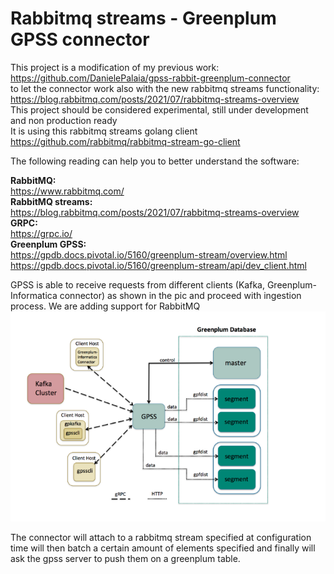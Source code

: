 # Rabbitmq streams - Greenplum GPSS connector

This project is a modification of my previous work: </br> 
https://github.com/DanielePalaia/gpss-rabbit-greenplum-connector </br> 
to let the connector work also with the new rabbitmq streams functionality: </br>
https://blog.rabbitmq.com/posts/2021/07/rabbitmq-streams-overview</br>
This project should be considered experimental, still under development and non production ready  </br>
It is using this rabbitmq streams golang client </br>
https://github.com/rabbitmq/rabbitmq-stream-go-client </br>

The following reading can help you to better understand the software:

**RabbitMQ:** </br>
https://www.rabbitmq.com/ </br>
**RabbitMQ streams:** </br>
https://blog.rabbitmq.com/posts/2021/07/rabbitmq-streams-overview</br>
**GRPC:**  </br>
https://grpc.io/ </br>
**Greenplum GPSS:**</br>
https://gpdb.docs.pivotal.io/5160/greenplum-stream/overview.html</br>
https://gpdb.docs.pivotal.io/5160/greenplum-stream/api/dev_client.html</br>

GPSS is able to receive requests from different clients (Kafka, Greenplum-Informatica connector) as shown in the pic and proceed with ingestion process. We are adding support for RabbitMQ
![Screenshot](./pics/image2.png)

The connector will attach to a rabbitmq stream specified at configuration time will then batch a certain amount of elements specified and finally will ask the gpss server to push them on a greenplum table. </br>
